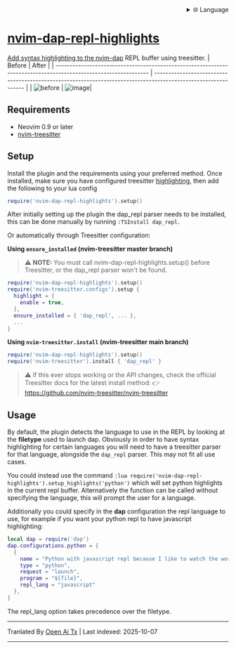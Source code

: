 
<div align="right">
  <details>
    <summary >🌐 Language</summary>
    <div>
      <div align="center">
        <a href="https://openaitx.github.io/view.html?user=LiadOz&project=nvim-dap-repl-highlights&lang=en">English</a>
        | <a href="https://openaitx.github.io/view.html?user=LiadOz&project=nvim-dap-repl-highlights&lang=zh-CN">Simplified Chinese</a>
        | <a href="https://openaitx.github.io/view.html?user=LiadOz&project=nvim-dap-repl-highlights&lang=zh-TW">Traditional Chinese</a>
        | <a href="https://openaitx.github.io/view.html?user=LiadOz&project=nvim-dap-repl-highlights&lang=ja">Japanese</a>
        | <a href="https://openaitx.github.io/view.html?user=LiadOz&project=nvim-dap-repl-highlights&lang=ko">Korean</a>
        | <a href="https://openaitx.github.io/view.html?user=LiadOz&project=nvim-dap-repl-highlights&lang=hi">Hindi</a>
        | <a href="https://openaitx.github.io/view.html?user=LiadOz&project=nvim-dap-repl-highlights&lang=th">Thai</a>
        | <a href="https://openaitx.github.io/view.html?user=LiadOz&project=nvim-dap-repl-highlights&lang=fr">French</a>
        | <a href="https://openaitx.github.io/view.html?user=LiadOz&project=nvim-dap-repl-highlights&lang=de">German</a>
        | <a href="https://openaitx.github.io/view.html?user=LiadOz&project=nvim-dap-repl-highlights&lang=es">Spanish</a>
        | <a href="https://openaitx.github.io/view.html?user=LiadOz&project=nvim-dap-repl-highlights&lang=it">Italian</a>
        | <a href="https://openaitx.github.io/view.html?user=LiadOz&project=nvim-dap-repl-highlights&lang=ru">Russian</a>
        | <a href="https://openaitx.github.io/view.html?user=LiadOz&project=nvim-dap-repl-highlights&lang=pt">Portuguese</a>
        | <a href="https://openaitx.github.io/view.html?user=LiadOz&project=nvim-dap-repl-highlights&lang=nl">Dutch</a>
        | <a href="https://openaitx.github.io/view.html?user=LiadOz&project=nvim-dap-repl-highlights&lang=pl">Polish</a>
        | <a href="https://openaitx.github.io/view.html?user=LiadOz&project=nvim-dap-repl-highlights&lang=ar">Arabic</a>
        | <a href="https://openaitx.github.io/view.html?user=LiadOz&project=nvim-dap-repl-highlights&lang=fa">Persian</a>
        | <a href="https://openaitx.github.io/view.html?user=LiadOz&project=nvim-dap-repl-highlights&lang=tr">Turkish</a>
        | <a href="https://openaitx.github.io/view.html?user=LiadOz&project=nvim-dap-repl-highlights&lang=vi">Vietnamese</a>
        | <a href="https://openaitx.github.io/view.html?user=LiadOz&project=nvim-dap-repl-highlights&lang=id">Indonesian</a>
        | <a href="https://openaitx.github.io/view.html?user=LiadOz&project=nvim-dap-repl-highlights&lang=as">Assamese</
      </div>
    </div>
  </details>
</div>

# nvim-dap-repl-highlights
Add syntax highlighting to the [nvim-dap](https://github.com/mfussenegger/nvim-dap) REPL buffer using treesitter.
| Before                                                                                                          | After                                                                                                          |
| --------------------------------------------------------------------------------------------------------------- | -------------------------------------------------------------------------------------------------------------- |
| ![before](https://user-images.githubusercontent.com/20954878/235993939-a3ad95eb-9dfa-41a4-b70e-3a4e890e2adf.png) | ![image](https://user-images.githubusercontent.com/20954878/235993604-642fe658-6cc9-40e0-846c-00df11d963e1.png)|

## Requirements
* Neovim 0.9 or later
* [nvim-treesitter](https://github.com/nvim-treesitter/nvim-treesitter)

## Setup
Install the plugin and the requirements using your preferred method. Once installed, make sure you have configured treesitter [highlighting](https://github.com/nvim-treesitter/nvim-treesitter#modules), then add the following to your lua config
```lua
require('nvim-dap-repl-highlights').setup()
```
After initially setting up the plugin the dap_repl parser needs to be installed, this can be done manually by running `:TSInstall dap_repl`.

Or automatically through Treesitter configuration:

**Using `ensure_installed` (nvim-treesitter master branch)**
> ⚠️ **NOTE:** You must call nvim-dap-repl-highlights.setup() before Treesitter, or the dap_repl parser won't be found.
```lua
require('nvim-dap-repl-highlights').setup()
require('nvim-treesitter.configs').setup {
  highlight = {
    enable = true,
  },
  ensure_installed = { 'dap_repl', ... },
  ...
}
```
**Using `nvim-treesitter.install` (nvim-treesitter main branch)**
```lua
require('nvim-dap-repl-highlights').setup()
require('nvim-treesitter').install { 'dap_repl' }
```
> ⚠️ If this ever stops working or the API changes, check the official Treesitter docs for the latest install method:
> 👉 https://github.com/nvim-treesitter/nvim-treesitter

## Usage
By default, the plugin detects the language to use in the REPL by looking at the **filetype** used to launch dap. Obviously in order to have syntax highlighting for certain languages you will need to have a treesitter parser for that language, alongside the `dap_repl` parser.
This may not fit all use cases.

You could instead use the command `:lua require('nvim-dap-repl-highlights').setup_highlights('python')` which will set python highlights in the current repl buffer.
Alternatively the function can be called without specifying the language, this will prompt the user for a language.

Additionally you could specify in the **dap** configuration the repl language to use, for example if you want your python repl to have javascript highlighting:
```lua
local dap = require('dap')
dap.configurations.python = {
  {
    name = "Python with javascript repl because I like to watch the world burn 🔥🔥🔥",
    type = "python",
    request = "launch",
    program = "${file}",
    repl_lang = "javascript"
  },
}
```
The repl_lang option takes precedence over the filetype.


---

Tranlated By [Open Ai Tx](https://github.com/OpenAiTx/OpenAiTx) | Last indexed: 2025-10-07

---